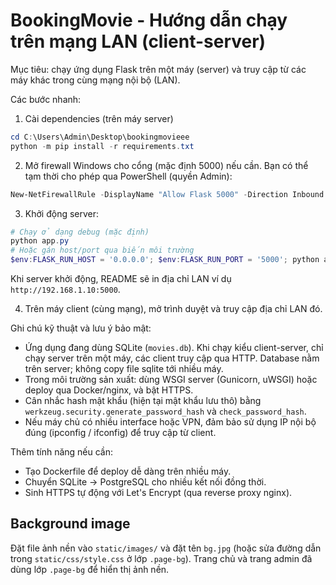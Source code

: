 # BookingMovie - Hướng dẫn chạy trên mạng LAN (client-server)

Mục tiêu: chạy ứng dụng Flask trên một máy (server) và truy cập từ các máy khác trong cùng mạng nội bộ (LAN).

Các bước nhanh:

1) Cài dependencies (trên máy server)

```powershell
cd C:\Users\Admin\Desktop\bookingmovieee
python -m pip install -r requirements.txt
```

2) Mở firewall Windows cho cổng (mặc định 5000) nếu cần. Bạn có thể tạm thời cho phép qua PowerShell (quyền Admin):

```powershell
New-NetFirewallRule -DisplayName "Allow Flask 5000" -Direction Inbound -LocalPort 5000 -Protocol TCP -Action Allow
```

3) Khởi động server:

```powershell
# Chạy ở dạng debug (mặc định)
python app.py
# Hoặc gán host/port qua biến môi trường
$env:FLASK_RUN_HOST = '0.0.0.0'; $env:FLASK_RUN_PORT = '5000'; python app.py
```

Khi server khởi động, README sẽ in địa chỉ LAN ví dụ `http://192.168.1.10:5000`.

4) Trên máy client (cùng mạng), mở trình duyệt và truy cập địa chỉ LAN đó.

Ghi chú kỹ thuật và lưu ý bảo mật:

- Ứng dụng đang dùng SQLite (`movies.db`). Khi chạy kiểu client-server, chỉ chạy server trên một máy, các client truy cập qua HTTP. Database nằm trên server; không copy file sqlite tới nhiều máy.
- Trong môi trường sản xuất: dùng WSGI server (Gunicorn, uWSGI) hoặc deploy qua Docker/nginx, và bật HTTPS.
- Cân nhắc hash mật khẩu (hiện tại mật khẩu lưu thô) bằng `werkzeug.security.generate_password_hash` và `check_password_hash`.
- Nếu máy chủ có nhiều interface hoặc VPN, đảm bảo sử dụng IP nội bộ đúng (ipconfig / ifconfig) để truy cập từ client.

Thêm tính năng nếu cần:
- Tạo Dockerfile để deploy dễ dàng trên nhiều máy.
- Chuyển SQLite -> PostgreSQL cho nhiều kết nối đồng thời.
- Sinh HTTPS tự động với Let's Encrypt (qua reverse proxy nginx).

Background image
----------------
Đặt file ảnh nền vào `static/images/` và đặt tên `bg.jpg` (hoặc sửa đường dẫn trong `static/css/style.css` ở lớp `.page-bg`). Trang chủ và trang admin đã dùng lớp `.page-bg` để hiển thị ảnh nền.

